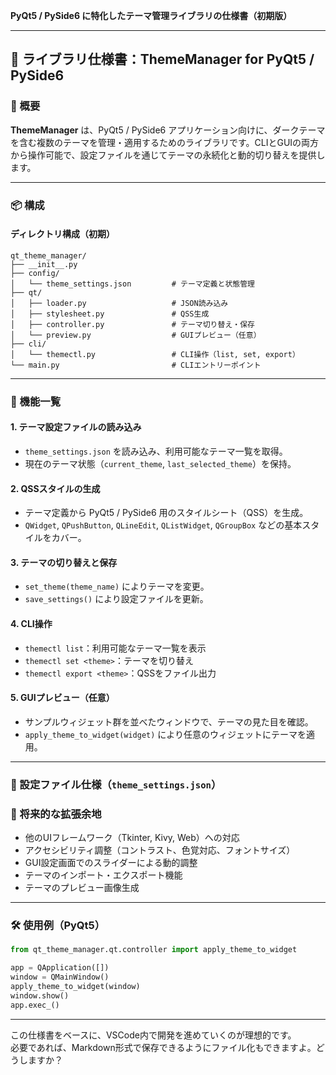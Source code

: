 **PyQt5 / PySide6 に特化したテーマ管理ライブラリの仕様書（初期版）**

---

## 📘 ライブラリ仕様書：ThemeManager for PyQt5 / PySide6

### 🧭 概要

**ThemeManager** は、PyQt5 / PySide6 アプリケーション向けに、ダークテーマを含む複数のテーマを管理・適用するためのライブラリです。CLIとGUIの両方から操作可能で、設定ファイルを通じてテーマの永続化と動的切り替えを提供します。

---

### 📦 構成

#### ディレクトリ構成（初期）

```
qt_theme_manager/
├── __init__.py
├── config/
│   └── theme_settings.json         # テーマ定義と状態管理
├── qt/
│   ├── loader.py                   # JSON読み込み
│   ├── stylesheet.py               # QSS生成
│   ├── controller.py               # テーマ切り替え・保存
│   └── preview.py                  # GUIプレビュー（任意）
├── cli/
│   └── themectl.py                 # CLI操作（list, set, export）
└── main.py                         # CLIエントリーポイント
```

---

### 🎨 機能一覧

#### 1. テーマ設定ファイルの読み込み
- `theme_settings.json` を読み込み、利用可能なテーマ一覧を取得。
- 現在のテーマ状態（`current_theme`, `last_selected_theme`）を保持。

#### 2. QSSスタイルの生成
- テーマ定義から PyQt5 / PySide6 用のスタイルシート（QSS）を生成。
- `QWidget`, `QPushButton`, `QLineEdit`, `QListWidget`, `QGroupBox` などの基本スタイルをカバー。

#### 3. テーマの切り替えと保存
- `set_theme(theme_name)` によりテーマを変更。
- `save_settings()` により設定ファイルを更新。

#### 4. CLI操作
- `themectl list`：利用可能なテーマ一覧を表示
- `themectl set <theme>`：テーマを切り替え
- `themectl export <theme>`：QSSをファイル出力

#### 5. GUIプレビュー（任意）
- サンプルウィジェット群を並べたウィンドウで、テーマの見た目を確認。
- `apply_theme_to_widget(widget)` により任意のウィジェットにテーマを適用。

---

### 🧪 設定ファイル仕様（`theme_settings.json`）

### 🔮 将来的な拡張余地

- 他のUIフレームワーク（Tkinter, Kivy, Web）への対応
- アクセシビリティ調整（コントラスト、色覚対応、フォントサイズ）
- GUI設定画面でのスライダーによる動的調整
- テーマのインポート・エクスポート機能
- テーマのプレビュー画像生成

---

### 🛠 使用例（PyQt5）

```python
from qt_theme_manager.qt.controller import apply_theme_to_widget

app = QApplication([])
window = QMainWindow()
apply_theme_to_widget(window)
window.show()
app.exec_()
```

---

この仕様書をベースに、VSCode内で開発を進めていくのが理想的です。  
必要であれば、Markdown形式で保存できるようにファイル化もできますよ。どうしますか？